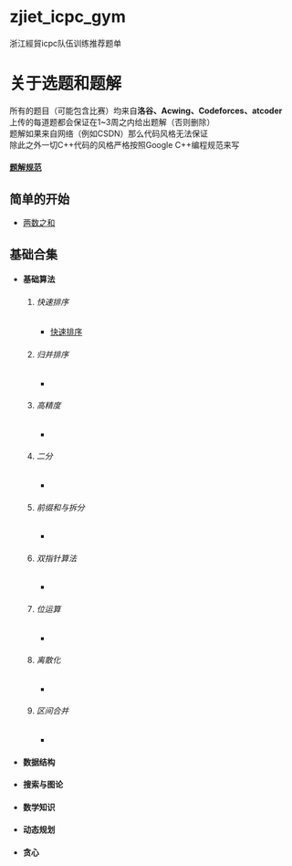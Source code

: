# zjiet_icpc_gym
浙江經貿icpc队伍训练推荐题单

# 关于选题和题解
所有的题目（可能包含比赛）均来自**洛谷、Acwing、Codeforces、atcoder**  
上传的每道题都会保证在1~3周之内给出题解（否则删除）  
题解如果来自网络（例如CSDN）那么代码风格无法保证  
除此之外一切C++代码的风格严格按照Google C++编程规范来写

#### [题解规范](https://github.com/WWubbalubadubdub/zjiet_icpc_gym/blob/main/Solution%20specification.md)


## 简单的开始
- [两数之和](https://github.com/WWubbalubadubdub/zjiet_icpc_gym/blob/main/problems/0001.%E4%B8%A4%E6%95%B0%E4%B9%8B%E5%92%8C.md)
## 基础合集
- #### 基础算法


   1. ###### 快速排序
       - [快速排序]()

   2. ###### 归并排序
        -

   3. ###### 高精度
        -

   4. ###### 二分
        -

   5. ###### 前缀和与拆分
        -

   6. ###### 双指针算法
        -

   7. ###### 位运算
        -

   7. ###### 离散化
        -

   7. ###### 区间合并
        -

- #### 数据结构


- #### 搜索与图论


- #### 数学知识


- #### 动态规划


- #### 贪心

